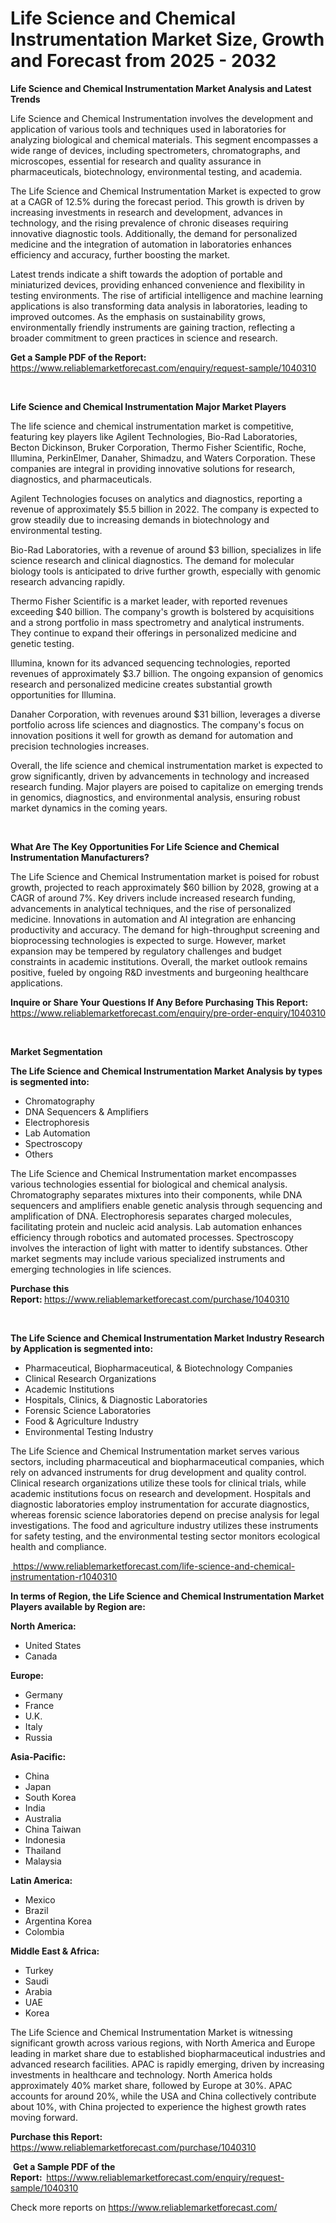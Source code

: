 <p><h1>Life Science and Chemical Instrumentation Market Size, Growth and Forecast from 2025 - 2032</h1></p><p><strong>Life Science and Chemical Instrumentation Market Analysis and Latest Trends</strong></p>
<p><p>Life Science and Chemical Instrumentation involves the development and application of various tools and techniques used in laboratories for analyzing biological and chemical materials. This segment encompasses a wide range of devices, including spectrometers, chromatographs, and microscopes, essential for research and quality assurance in pharmaceuticals, biotechnology, environmental testing, and academia.</p><p>The Life Science and Chemical Instrumentation Market is expected to grow at a CAGR of 12.5% during the forecast period. This growth is driven by increasing investments in research and development, advances in technology, and the rising prevalence of chronic diseases requiring innovative diagnostic tools. Additionally, the demand for personalized medicine and the integration of automation in laboratories enhances efficiency and accuracy, further boosting the market.</p><p>Latest trends indicate a shift towards the adoption of portable and miniaturized devices, providing enhanced convenience and flexibility in testing environments. The rise of artificial intelligence and machine learning applications is also transforming data analysis in laboratories, leading to improved outcomes. As the emphasis on sustainability grows, environmentally friendly instruments are gaining traction, reflecting a broader commitment to green practices in science and research.</p></p>
<p><strong>Get a Sample PDF of the Report:&nbsp;</strong> <a href="https://www.reliablemarketforecast.com/enquiry/request-sample/1040310?utm_campaign=2886&utm_medium=2&utm_source=Github&utm_content=ia&utm_term=04032025&utm_id=life-science-and-chemical-instrumentation">https://www.reliablemarketforecast.com/enquiry/request-sample/1040310</a></p>
<p>&nbsp;</p>
<p><strong>Life Science and Chemical Instrumentation Major Market Players</strong></p>
<p><p>The life science and chemical instrumentation market is competitive, featuring key players like Agilent Technologies, Bio-Rad Laboratories, Becton Dickinson, Bruker Corporation, Thermo Fisher Scientific, Roche, Illumina, PerkinElmer, Danaher, Shimadzu, and Waters Corporation. These companies are integral in providing innovative solutions for research, diagnostics, and pharmaceuticals.</p><p>Agilent Technologies focuses on analytics and diagnostics, reporting a revenue of approximately $5.5 billion in 2022. The company is expected to grow steadily due to increasing demands in biotechnology and environmental testing. </p><p>Bio-Rad Laboratories, with a revenue of around $3 billion, specializes in life science research and clinical diagnostics. The demand for molecular biology tools is anticipated to drive further growth, especially with genomic research advancing rapidly.</p><p>Thermo Fisher Scientific is a market leader, with reported revenues exceeding $40 billion. The company's growth is bolstered by acquisitions and a strong portfolio in mass spectrometry and analytical instruments. They continue to expand their offerings in personalized medicine and genetic testing.</p><p>Illumina, known for its advanced sequencing technologies, reported revenues of approximately $3.7 billion. The ongoing expansion of genomics research and personalized medicine creates substantial growth opportunities for Illumina.</p><p>Danaher Corporation, with revenues around $31 billion, leverages a diverse portfolio across life sciences and diagnostics. The company's focus on innovation positions it well for growth as demand for automation and precision technologies increases.</p><p>Overall, the life science and chemical instrumentation market is expected to grow significantly, driven by advancements in technology and increased research funding. Major players are poised to capitalize on emerging trends in genomics, diagnostics, and environmental analysis, ensuring robust market dynamics in the coming years.</p></p>
<p>&nbsp;</p>
<p><strong>What Are The Key Opportunities For Life Science and Chemical Instrumentation Manufacturers?</strong></p>
<p><p>The Life Science and Chemical Instrumentation market is poised for robust growth, projected to reach approximately $60 billion by 2028, growing at a CAGR of around 7%. Key drivers include increased research funding, advancements in analytical techniques, and the rise of personalized medicine. Innovations in automation and AI integration are enhancing productivity and accuracy. The demand for high-throughput screening and bioprocessing technologies is expected to surge. However, market expansion may be tempered by regulatory challenges and budget constraints in academic institutions. Overall, the market outlook remains positive, fueled by ongoing R&D investments and burgeoning healthcare applications.</p></p>
<p><strong>Inquire or Share Your Questions If Any Before Purchasing This Report:</strong> <a href="https://www.reliablemarketforecast.com/enquiry/pre-order-enquiry/1040310?utm_campaign=2886&utm_medium=2&utm_source=Github&utm_content=ia&utm_term=04032025&utm_id=life-science-and-chemical-instrumentation">https://www.reliablemarketforecast.com/enquiry/pre-order-enquiry/1040310</a></p>
<p>&nbsp;</p>
<p><strong>Market Segmentation</strong></p>
<p><strong>The Life Science and Chemical Instrumentation Market Analysis by types is segmented into:</strong></p>
<p><ul><li>Chromatography</li><li>DNA Sequencers & Amplifiers</li><li>Electrophoresis</li><li>Lab Automation</li><li>Spectroscopy</li><li>Others</li></ul></p>
<p><p>The Life Science and Chemical Instrumentation market encompasses various technologies essential for biological and chemical analysis. Chromatography separates mixtures into their components, while DNA sequencers and amplifiers enable genetic analysis through sequencing and amplification of DNA. Electrophoresis separates charged molecules, facilitating protein and nucleic acid analysis. Lab automation enhances efficiency through robotics and automated processes. Spectroscopy involves the interaction of light with matter to identify substances. Other market segments may include various specialized instruments and emerging technologies in life sciences.</p></p>
<p><strong>Purchase this Report:&nbsp;</strong><a href="https://www.reliablemarketforecast.com/purchase/1040310?utm_campaign=2886&utm_medium=2&utm_source=Github&utm_content=ia&utm_term=04032025&utm_id=life-science-and-chemical-instrumentation">https://www.reliablemarketforecast.com/purchase/1040310</a></p>
<p>&nbsp;</p>
<p><strong>The Life Science and Chemical Instrumentation Market Industry Research by Application is segmented into:</strong></p>
<p><ul><li>Pharmaceutical, Biopharmaceutical, & Biotechnology Companies</li><li>Clinical Research Organizations</li><li>Academic Institutions</li><li>Hospitals, Clinics, & Diagnostic Laboratories</li><li>Forensic Science Laboratories</li><li>Food & Agriculture Industry</li><li>Environmental Testing Industry</li></ul></p>
<p><p>The Life Science and Chemical Instrumentation market serves various sectors, including pharmaceutical and biopharmaceutical companies, which rely on advanced instruments for drug development and quality control. Clinical research organizations utilize these tools for clinical trials, while academic institutions focus on research and development. Hospitals and diagnostic laboratories employ instrumentation for accurate diagnostics, whereas forensic science laboratories depend on precise analysis for legal investigations. The food and agriculture industry utilizes these instruments for safety testing, and the environmental testing sector monitors ecological health and compliance.</p></p>
<p><a href="https://www.reliablemarketforecast.com/life-science-and-chemical-instrumentation-r1040310?utm_campaign=2886&utm_medium=2&utm_source=Github&utm_content=ia&utm_term=04032025&utm_id=life-science-and-chemical-instrumentation">&nbsp;https://www.reliablemarketforecast.com/life-science-and-chemical-instrumentation-r1040310</a></p>
<p><strong>In terms of Region, the Life Science and Chemical Instrumentation Market Players available by Region are:</strong></p>
<p>
    <p> <strong> North America: </strong>
        <ul>
            <li>United States</li>
            <li>Canada</li>
        </ul>
        </p> 
    <p> <strong> Europe: </strong>
        <ul>
            <li>Germany</li>
            <li>France</li>
            <li>U.K.</li>
            <li>Italy</li>
            <li>Russia</li>
        </ul>
        </p> 
    <p> <strong> Asia-Pacific: </strong>
        <ul>
            <li>China</li>
            <li>Japan</li>
            <li>South Korea</li>
            <li>India</li>
            <li>Australia</li>
            <li>China Taiwan</li>
            <li>Indonesia</li>
            <li>Thailand</li>
            <li>Malaysia</li>
        </ul>
        </p> 
    <p> <strong> Latin America: </strong>
        <ul>
            <li>Mexico</li>
            <li>Brazil</li>
            <li>Argentina Korea</li>
            <li>Colombia</li>
        </ul>
        </p> 
    <p> <strong> Middle East & Africa: </strong>
        <ul>
            <li>Turkey</li>
            <li>Saudi</li>
            <li>Arabia</li>
            <li>UAE</li>
            <li>Korea</li>
        </ul>
    </p>
    </p>
<p><p>The Life Science and Chemical Instrumentation Market is witnessing significant growth across various regions, with North America and Europe leading in market share due to established biopharmaceutical industries and advanced research facilities. APAC is rapidly emerging, driven by increasing investments in healthcare and technology. North America holds approximately 40% market share, followed by Europe at 30%. APAC accounts for around 20%, while the USA and China collectively contribute about 10%, with China projected to experience the highest growth rates moving forward.</p></p>
<p><strong>Purchase this Report: </strong><a href="https://www.reliablemarketforecast.com/purchase/1040310?utm_campaign=2886&utm_medium=2&utm_source=Github&utm_content=ia&utm_term=04032025&utm_id=life-science-and-chemical-instrumentation">https://www.reliablemarketforecast.com/purchase/1040310</a></p>
<p>&nbsp;<strong>Get a Sample PDF of the Report:&nbsp;&nbsp;</strong><a href="https://www.reliablemarketforecast.com/enquiry/request-sample/1040310?utm_campaign=2886&utm_medium=2&utm_source=Github&utm_content=ia&utm_term=04032025&utm_id=life-science-and-chemical-instrumentation">https://www.reliablemarketforecast.com/enquiry/request-sample/1040310</a></p>
<p><strong></strong></p>
<p>Check more reports on <a href="https://www.reliablemarketforecast.com/?utm_campaign=2886&utm_medium=2&utm_source=Github&utm_content=ia&utm_term=04032025&utm_id=life-science-and-chemical-instrumentation">https://www.reliablemarketforecast.com/</a></p>